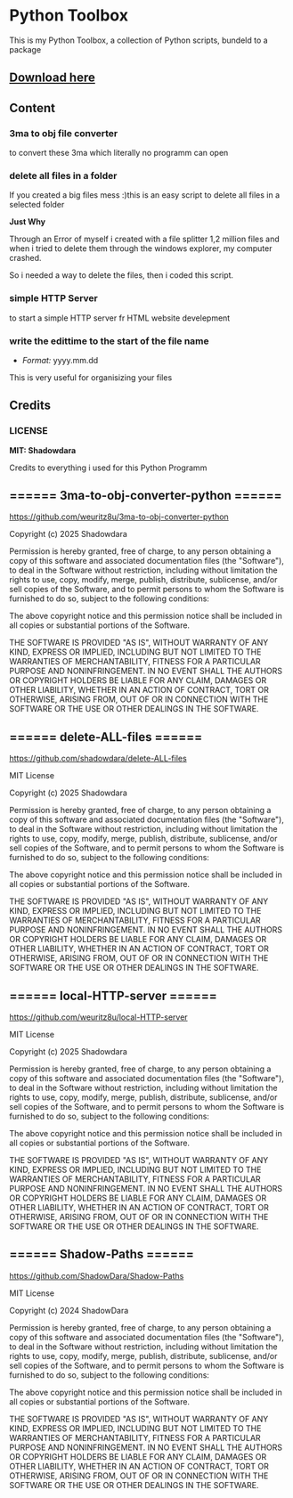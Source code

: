 # Python Toolbox
 
This is my Python Toolbox, a collection of Python scripts,
bundeld to a package

## [Download here](https://github.com/ShadowDara/Daras-PyToolBox/releases/tag/Release)

## Content

### 3ma to obj file converter
to convert these 3ma which literally no programm can open 

### delete all files in a folder
If you created a big files mess :)this is an easy script to delete all files in a selected folder

**Just Why**

Through an Error of myself i created with a file splitter 1,2
million files and when i tried to delete them through the
windows explorer, my computer crashed.

So i needed a way to delete the files, then i coded this script.

### simple HTTP Server
to start a simple HTTP server fr HTML website develepment

### write the edittime to the start of the file name
- *Format:* yyyy.mm.dd

This is very useful for organisizing your files

## Credits

### LICENSE

**MIT: Shadowdara**

Credits to everything i used for this Python Programm


## ====== 3ma-to-obj-converter-python ======

https://github.com/weuritz8u/3ma-to-obj-converter-python

Copyright (c) 2025 Shadowdara

Permission is hereby granted, free of charge, to any person obtaining a copy
of this software and associated documentation files (the "Software"), to deal
in the Software without restriction, including without limitation the rights
to use, copy, modify, merge, publish, distribute, sublicense, and/or sell
copies of the Software, and to permit persons to whom the Software is
furnished to do so, subject to the following conditions:

The above copyright notice and this permission notice shall be included in all
copies or substantial portions of the Software.

THE SOFTWARE IS PROVIDED "AS IS", WITHOUT WARRANTY OF ANY KIND, EXPRESS OR
IMPLIED, INCLUDING BUT NOT LIMITED TO THE WARRANTIES OF MERCHANTABILITY,
FITNESS FOR A PARTICULAR PURPOSE AND NONINFRINGEMENT. IN NO EVENT SHALL THE
AUTHORS OR COPYRIGHT HOLDERS BE LIABLE FOR ANY CLAIM, DAMAGES OR OTHER
LIABILITY, WHETHER IN AN ACTION OF CONTRACT, TORT OR OTHERWISE, ARISING FROM,
OUT OF OR IN CONNECTION WITH THE SOFTWARE OR THE USE OR OTHER DEALINGS IN THE
SOFTWARE.


## ====== delete-ALL-files ======

https://github.com/shadowdara/delete-ALL-files

MIT License

Copyright (c) 2025 Shadowdara

Permission is hereby granted, free of charge, to any person obtaining a copy
of this software and associated documentation files (the "Software"), to deal
in the Software without restriction, including without limitation the rights
to use, copy, modify, merge, publish, distribute, sublicense, and/or sell
copies of the Software, and to permit persons to whom the Software is
furnished to do so, subject to the following conditions:

The above copyright notice and this permission notice shall be included in all
copies or substantial portions of the Software.

THE SOFTWARE IS PROVIDED "AS IS", WITHOUT WARRANTY OF ANY KIND, EXPRESS OR
IMPLIED, INCLUDING BUT NOT LIMITED TO THE WARRANTIES OF MERCHANTABILITY,
FITNESS FOR A PARTICULAR PURPOSE AND NONINFRINGEMENT. IN NO EVENT SHALL THE
AUTHORS OR COPYRIGHT HOLDERS BE LIABLE FOR ANY CLAIM, DAMAGES OR OTHER
LIABILITY, WHETHER IN AN ACTION OF CONTRACT, TORT OR OTHERWISE, ARISING FROM,
OUT OF OR IN CONNECTION WITH THE SOFTWARE OR THE USE OR OTHER DEALINGS IN THE
SOFTWARE.


## ====== local-HTTP-server ======

https://github.com/weuritz8u/local-HTTP-server

MIT License

Copyright (c) 2025 Shadowdara

Permission is hereby granted, free of charge, to any person obtaining a copy
of this software and associated documentation files (the "Software"), to deal
in the Software without restriction, including without limitation the rights
to use, copy, modify, merge, publish, distribute, sublicense, and/or sell
copies of the Software, and to permit persons to whom the Software is
furnished to do so, subject to the following conditions:

The above copyright notice and this permission notice shall be included in all
copies or substantial portions of the Software.

THE SOFTWARE IS PROVIDED "AS IS", WITHOUT WARRANTY OF ANY KIND, EXPRESS OR
IMPLIED, INCLUDING BUT NOT LIMITED TO THE WARRANTIES OF MERCHANTABILITY,
FITNESS FOR A PARTICULAR PURPOSE AND NONINFRINGEMENT. IN NO EVENT SHALL THE
AUTHORS OR COPYRIGHT HOLDERS BE LIABLE FOR ANY CLAIM, DAMAGES OR OTHER
LIABILITY, WHETHER IN AN ACTION OF CONTRACT, TORT OR OTHERWISE, ARISING FROM,
OUT OF OR IN CONNECTION WITH THE SOFTWARE OR THE USE OR OTHER DEALINGS IN THE
SOFTWARE.


## ====== Shadow-Paths ======

https://github.com/ShadowDara/Shadow-Paths

MIT License

Copyright (c) 2024 ShadowDara

Permission is hereby granted, free of charge, to any person obtaining a copy
of this software and associated documentation files (the "Software"), to deal
in the Software without restriction, including without limitation the rights
to use, copy, modify, merge, publish, distribute, sublicense, and/or sell
copies of the Software, and to permit persons to whom the Software is
furnished to do so, subject to the following conditions:

The above copyright notice and this permission notice shall be included in all
copies or substantial portions of the Software.

THE SOFTWARE IS PROVIDED "AS IS", WITHOUT WARRANTY OF ANY KIND, EXPRESS OR
IMPLIED, INCLUDING BUT NOT LIMITED TO THE WARRANTIES OF MERCHANTABILITY,
FITNESS FOR A PARTICULAR PURPOSE AND NONINFRINGEMENT. IN NO EVENT SHALL THE
AUTHORS OR COPYRIGHT HOLDERS BE LIABLE FOR ANY CLAIM, DAMAGES OR OTHER
LIABILITY, WHETHER IN AN ACTION OF CONTRACT, TORT OR OTHERWISE, ARISING FROM,
OUT OF OR IN CONNECTION WITH THE SOFTWARE OR THE USE OR OTHER DEALINGS IN THE
SOFTWARE.

